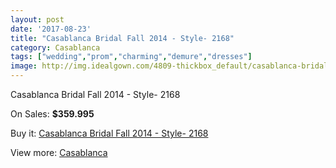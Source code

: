 ```yaml
---
layout: post
date: '2017-08-23'
title: "Casablanca Bridal Fall 2014 - Style- 2168"
category: Casablanca
tags: ["wedding","prom","charming","demure","dresses"]
image: http://img.idealgown.com/4809-thickbox_default/casablanca-bridal-fall-2014-style-2168.jpg
---
```

Casablanca Bridal Fall 2014 - Style- 2168

On Sales: **$359.995**
<a href="https://www.idealgown.com/en/casablanca/2172-casablanca-bridal-fall-2014-style-2168.html"><amp-img layout="responsive" width="600" height="600" src="//img.idealgown.com/4809-thickbox_default/casablanca-bridal-fall-2014-style-2168.jpg" alt="Casablanca Bridal Fall 2014 - Style- 2168 0" /></a>
<a href="https://www.idealgown.com/en/casablanca/2172-casablanca-bridal-fall-2014-style-2168.html"><amp-img layout="responsive" width="600" height="600" src="//img.idealgown.com/4810-thickbox_default/casablanca-bridal-fall-2014-style-2168.jpg" alt="Casablanca Bridal Fall 2014 - Style- 2168 1" /></a>

Buy it: [Casablanca Bridal Fall 2014 - Style- 2168](https://www.idealgown.com/en/casablanca/2172-casablanca-bridal-fall-2014-style-2168.html "Casablanca Bridal Fall 2014 - Style- 2168")

View more: [Casablanca](https://www.idealgown.com/en/31-casablanca "Casablanca")